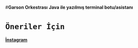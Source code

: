 #**Garson Orkestrası**
**Java ile yazılmış terminal botu/asistanı**
# **`Öneriler İçin`**
[**İnstagram**](https://www.instagram.com/desto.00/)
